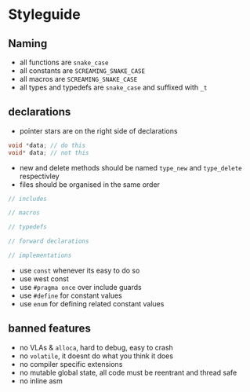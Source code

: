# Styleguide

## Naming

* all functions are `snake_case`
* all constants are `SCREAMING_SNAKE_CASE`
* all macros are `SCREAMING_SNAKE_CASE`
* all types and typedefs are `snake_case` and suffixed with `_t`

## declarations
* pointer stars are on the right side of declarations
```c
void *data; // do this
void* data; // not this
```
* new and delete methods should be named `type_new` and `type_delete` respectivley
* files should be organised in the same order
```c
// includes

// macros

// typedefs

// forward declarations

// implementations
```
* use `const` whenever its easy to do so
* use west const
* use `#pragma once` over include guards
* use `#define` for constant values
* use `enum` for defining related constant values

## banned features
* no VLAs & `alloca`, hard to debug, easy to crash
* no `volatile`, it doesnt do what you think it does
* no compiler specific extensions
* no mutable global state, all code must be reentrant and thread safe
* no inline asm
